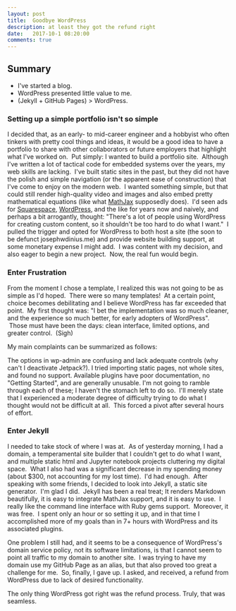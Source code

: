 ```yaml
---
layout: post
title:  Goodbye WordPress
description: at least they got the refund right
date:   2017-10-1 08:20:00
comments: true
---
```


## Summary

* I've started a blog.
* WordPress presented little value to me.
* \(Jekyll + GitHub Pages\) \> WordPress.

### Setting up a simple portfolio isn't so simple

I decided that, as an early- to mid-career engineer and a hobbyist who often tinkers with pretty cool things and ideas, it would be a good idea to have a portfolio to share with other collaborators or future employers that highlight what I've worked on.  Put simply: I wanted to build a portfolio site.  Although I've written a lot of tactical code for embedded systems over the years, my web skills are lacking.  I've built static sites in the past, but they did not have the polish and simple navigation \(or the apparent ease of construction\) that I've come to enjoy on the modern web.  I wanted something simple, but that could still render high-quality video and images and also embed pretty mathematical equations \(like what [MathJax](https://www.mathjax.org) supposedly does\).  I'd seen ads for [Squarespace](https://www.squarespace.com), [WordPress](https://www.wordpress.com), and the like for years now and naively, and perhaps a bit arrogantly, thought: "There's a lot of people using WordPress for creating custom content, so it shouldn't be too hard to do what I want."  I pulled the trigger and opted for WordPress to both host a site \(the soon to be defunct josephwdinius.me\) and provide website building support, at some monetary expense I might add.  I was content with my decision, and also eager to begin a new project.  Now, the real fun would begin.

### Enter Frustration

From the moment I chose a template, I realized this was not going to be as simple as I'd hoped.  There were so many templates!  At a certain point, choice becomes debilitating and I believe WordPress has far exceeded that point.  My first thought was: "I bet the implementation was so much cleaner, and the experience so much better, for early adopters of WordPress".  Those must have been the days: clean interface, limited options, and greater control.  \(Sigh\)

My main complaints can be summarized as follows:

The options in wp-admin are confusing and lack adequate controls (why can't I deactivate Jetpack?).
I tried importing static pages, not whole sites, and found no support.
Available plugins have poor documentation, no "Getting Started", and are generally unusable.
I'm not going to ramble through each of these; I haven't the stomach left to do so.  I'll merely state that I experienced a moderate degree of difficulty trying to do what I thought would not be difficult at all.  This forced a pivot after several hours of effort.

### Enter Jekyll

I needed to take stock of where I was at.  As of yesterday morning, I had a domain, a temperamental site builder that I couldn't get to do what I want, and multiple static html and Jupyter notebook projects cluttering my digital space.  What I also had was a significant decrease in my spending money (about $300, not accounting for my lost time).  I'd had enough.  After speaking with some friends, I decided to look into Jekyll, a static site generator.  I'm glad I did.  Jekyll has been a real treat; It renders Markdown beautifully, it is easy to integrate MathJax support, and it is easy to use.  I really like the command line interface with Ruby gems support.  Moreover, it was free.  I spent only an hour or so setting it up, and in that time I accomplished more of my goals than in 7+ hours with WordPress and its associated plugins.

One problem I still had, and it seems to be a consequence of WordPress's domain service policy, not its software limitations, is that I cannot seem to point all traffic to my domain to another site.  I was trying to have my domain use my GitHub Page as an alias, but that also proved too great a challenge for me.  So, finally, I gave up.  I asked, and received, a refund from WordPress due to lack of desired functionality.  

The only thing WordPress got right was the refund process.  Truly, that was seamless.

